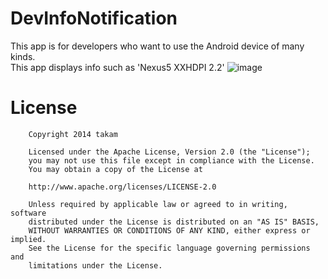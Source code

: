 DevInfoNotification
======
This app is for developers who want to use the Android device of many kinds.  
This app displays info such as 'Nexus5 XXHDPI 2.2'
![image](https://cloud.githubusercontent.com/assets/1386930/4202544/b64fd97a-3828-11e4-9cc1-991b153d4faa.png)


License
=======

        Copyright 2014 takam 

        Licensed under the Apache License, Version 2.0 (the "License");
        you may not use this file except in compliance with the License.
        You may obtain a copy of the License at

        http://www.apache.org/licenses/LICENSE-2.0

        Unless required by applicable law or agreed to in writing, software
        distributed under the License is distributed on an "AS IS" BASIS,
        WITHOUT WARRANTIES OR CONDITIONS OF ANY KIND, either express or implied.
        See the License for the specific language governing permissions and
        limitations under the License.


